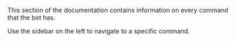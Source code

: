 This section of the documentation contains information on every command that the bot has.

Use the sidebar on the left to navigate to a specific command.
